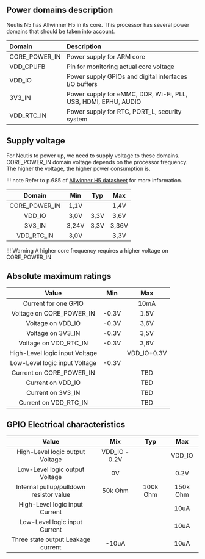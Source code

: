 ## Power domains description

Neutis N5 has Allwinner H5 in its core. This processor has several power domains that should be taken into account.

|Domain|Description|
|:-|:-|
|CORE_POWER_IN|Power supply for ARM core|
|VDD_CPUFB|Pin for monitoring actual core voltage|
|VDD_IO|Power supply GPIOs and digital interfaces I/O buffers|
|3V3_IN|Power supply for eMMC, DDR, Wi-Fi, PLL, USB, HDMI, EPHU, AUDIO|
|VDD_RTC_IN|Power supply for RTC, PORT_L, security system|

## Supply voltage 

For Neutis to power up, we need to supply voltage to these domains.
CORE_POWER_IN domain voltage depends on the processor frequency. The higher the voltage,
the higher power consumption is.

!!! note
     Refer to p.685 of [Allwinner H5 datasheet](../hardware-integration/allwinner.md) for more information.

|Domain|Min|Typ|Max|
|:-:|:-:|:-:|:-:|
|CORE_POWER_IN|1,1V||1,4V|
|VDD_IO|3,0V|3,3V|3,6V|
|3V3_IN|3,24V|3,3V|3,36V|
|VDD_RTC_IN|3,0V||3,3V|

!!! Warning
    A higher core frequency requires a higher voltage on CORE_POWER_IN

## Absolute maximum ratings

|Value|Min|Max|
|:-:|:-:|:-:|
|Current for one GPIO| |10mA|
|Voltage on CORE_POWER_IN| -0.3V | 1.5V|
|Voltage on VDD_IO| -0.3V | 3,6V|
|Voltage on 3V3_IN| -0.3V | 3,5V|
|Voltage on VDD_RTC_IN| -0.3V | 3,6V|
|High-Level logic input Voltage ||VDD_IO+0.3V|
|Low-Level logic input Voltage| -0.3V|
|Current on CORE_POWER_IN||TBD|
|Current on VDD_IO||TBD|
|Current on 3V3_IN||TBD|
|Current on VDD_RTC_IN||TBD|

## GPIO Electrical characteristics

|Value|Mix|Typ|Max|
|:-:|:-:|:-:|:-:|
|High-Level logic output Voltage|VDD_IO - 0.2V||VDD_IO|
|Low-Level logic output Voltage|0V||0.2V|
|Internal pullup/pulldown resistor value|50k Ohm|100k Ohm|150k Ohm|
|High-Level logic input Current|||10uA|
|Low-Level logic input Current|||10uA|
|Three state output Leakage current|-10uA||10uA|
